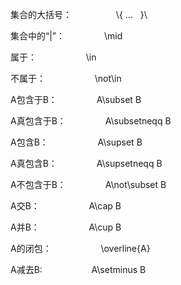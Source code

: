   
集合的大括号：                  \\{ ...   }\\  
  
集合中的“|”：                \\mid  
  
属于：                    \\in  
  
不属于：                    \\not\\in  
  
A包含于B：                A\\subset B  
  
A真包含于B：                A\\subsetneqq B  
  
A包含B：                    A\\supset B  
  
A真包含B：                A\\supsetneqq B  
  
A不包含于B：                A\\not\\subset B  
  
A交B：                    A\\cap B  
  
A并B：                    A\\cup B  
  
A的闭包：                    \\overline{A}  
  
A减去B:                    A\\setminus B